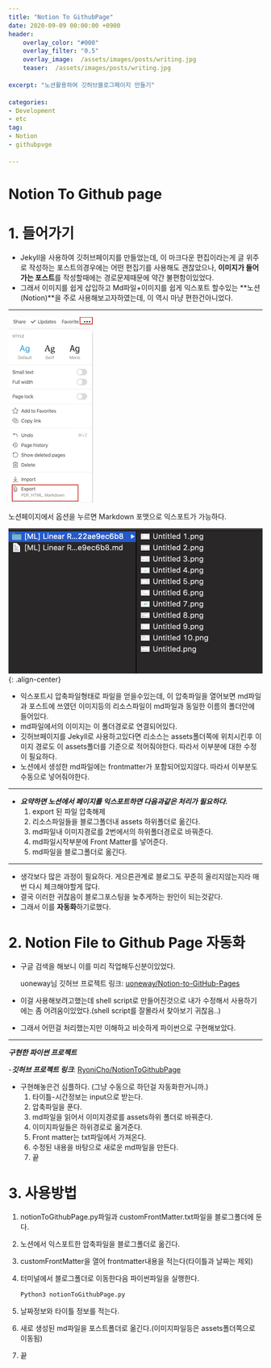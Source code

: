 ```yaml
---
title: "Notion To GithubPage"
date: 2020-09-09 00:00:00 +0900
header:
    overlay_color: "#000"
    overlay_filter: "0.5"
    overlay_image:  /assets/images/posts/writing.jpg
    teaser:  /assets/images/posts/writing.jpg
  
excerpt: "노션활용하여 깃허브블로그페이지 만들기"

categories: 
- Development
- etc
tag: 
- Notion
- githubpvge

---
```

# Notion To Github page

# 1. 들어가기

- Jekyll을 사용하여 깃허브페이지를 만들었는데, 이 마크다운 편집이라는게 글 위주로 작성하는 포스트의경우에는 어떤 편집기를 사용해도 괜찮았으나, **이미지가 들어가는 포스트**를 작성할때에는 경로문제때문에 약간 불편함이있었다.
- 그래서 이미지를 쉽게 삽입하고 Md파일+이미지를 쉽게 익스포트 할수있는 **노션(Notion)**을 주로 사용해보고자하였는데, 이 역시 마냥 편한건아니었다.

---

![/assets/images/posts/notiontogithubpage/1.png](/assets/images/posts/notiontogithubpage/1.png)

노션페이지에서 옵션을 누르면 Markdown 포맷으로 익스포트가 가능하다. 

![/assets/images/posts/notiontogithubpage/2.png](/assets/images/posts/notiontogithubpage/2.png){: .align-center}

- 익스포트시 압축파일형태로 파일을 얻을수있는데, 이 압축파일을 열어보면 md파일과 포스트에 쓰였던 이미지등의 리소스파일이 md파일과 동일한 이름의 폴더안에 들어있다.
- md파일에서의 이미지는 이 폴더경로로 연결되어있다.
- 깃허브페이지를 Jekyll로 사용하고있다면 리소스는 assets폴더쪽에 위치시킨후 이미지 경로도 이 assets폴더를 기준으로 적어줘야한다. 따라서 이부분에 대한 수정이 필요하다.
- 노션에서 생성한 md파일에는 frontmatter가 포함되어있지않다. 따라서 이부분도 수동으로 넣어줘야한다.

---

- ***요약하면 노션에서 페이지를 익스포트하면 다음과같은 처리가 필요하다.***
    1. export 된 파일 압축해제
    2. 리소스파일들을 블로그폴더내 assets 하위폴더로 옮긴다.
    3. md파일내 이미지경로를 2번에서의 하위폴더경로로 바꿔준다.
    4. md파일시작부분에 Front Matter를 넣어준다. 
    5. md파일을 블로그폴더로 옮긴다. 

---

- 생각보다 많은 과정이 필요하다. 게으른관계로 블로그도 꾸준히 올리지않는지라 매번 다시 체크해야할게 많다.
- 결국 이러한 귀찮음이 블로그포스팅을 늦추게하는 원인이 되는것같다.
- 그래서 이를 **자동화**하기로했다.

# 2. Notion File to Github Page 자동화

- 구글 검색을 해보니 이를 미리 작업해두신분이있었다.

  uoneway님 깃허브 프로젝트 링크: [uoneway/Notion-to-GitHub-Pages](https://github.com/uoneway/Notion-to-GitHub-Pages)

- 이걸 사용해보려고했는데 shell script로 만들어진것으로 내가 수정해서 사용하기에는 좀 어려움이있었다.(shell script를 잘몰라서 찾아보기 귀찮음..)
- 그래서 어떤걸 처리했는지만 이해하고 비슷하게 파이썬으로 구현해보았다.

---

***구현한 파이썬 프로젝트***

-***깃허브 프로젝트 링크***: [RyoniCho/NotionToGithubPage](https://github.com/RyoniCho/NotionToGithubPage)

- 구현해놓은건 심플하다. (그냥 수동으로 하던걸 자동화한거니까.)
    1. 타이틀-시간정보는 input으로 받는다.
    2. 압축파일을 푼다.
    3. md파일을 읽어서 이미지경로를 assets하위 폴더로 바꿔준다.
    4. 이미지파일들은 하위경로로 옮겨준다. 
    5. Front matter는 txt파일에서 가져온다. 
    6. 수정된 내용을 바탕으로 새로운 md파일을 만든다. 
    7. 끝

# 3. 사용방법

1. notionToGithubPage.py파일과 customFrontMatter.txt파일을 블로그폴더에 둔다.
2. 노션에서 익스포트한 압축파일을 블로그폴더로 옮긴다.
3. customFrontMatter을 열어 frontmatter내용을 적는다(타이틀과 날짜는 제외)
4. 터미널에서 블로그폴더로 이동한다음 파이썬파일을 실행한다. 

    ```bash
    Python3 notionToGithubPage.py

    ```

5. 날짜정보와 타이틀 정보를 적는다.
6. 새로 생성된 md파일을 포스트폴더로 옮긴다.(이미지파일등은 assets폴더쪽으로 이동됨)
7. 끝